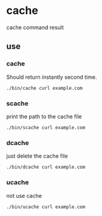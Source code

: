 # cache

cache command result

## use

### cache

Should return instantly second time.

```
./bin/cache curl example.com
```

### scache

print the path to the cache file

```
./bin/scache curl example.com
```

### dcache

just delete the cache file

```
./bin/dcache curl example.com
```

### ucache

not use cache

```
./bin/ucache curl example.com
```
